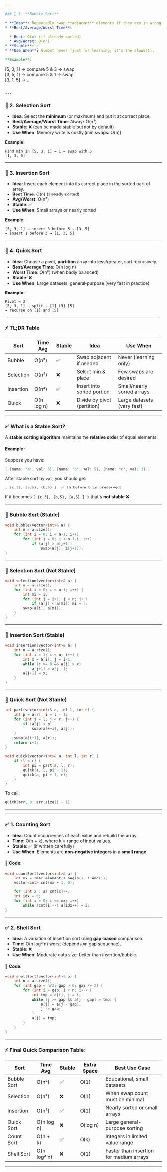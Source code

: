 ```yaml
---

### 🔹 1. **Bubble Sort**

* **Idea**: Repeatedly swap **adjacent** elements if they are in wrong order.
* **Best/Average/Worst Time**:

  * Best: O(n) (if already sorted)
  * Avg/Worst: O(n²)
* **Stable**: ✅
* **Use When**: Almost never (just for learning; it's the slowest).

**Example**:

```
[5, 3, 1] → compare 5 & 3 → swap  
[3, 5, 1] → compare 5 & 1 → swap  
[3, 1, 5] → ...
```

---
```


### 🔹 2. **Selection Sort**

* **Idea**: Select the **minimum** (or maximum) and put it at correct place.
* **Best/Average/Worst Time**: Always O(n²)
* **Stable**: ❌ (can be made stable but not by default)
* **Use When**: Memory write is costly (min swaps: O(n))

**Example**:

```
Find min in [5, 3, 1] → 1 → swap with 5  
[1, 3, 5]
```

---

### 🔹 3. **Insertion Sort**

* **Idea**: Insert each element into its correct place in the sorted part of array.
* **Best Time**: O(n) (already sorted)
* **Avg/Worst**: O(n²)
* **Stable**: ✅
* **Use When**: Small arrays or nearly sorted

**Example**:

```
[5, 3, 1] → insert 3 before 5 → [3, 5]  
→ insert 1 before 3 → [1, 3, 5]
```

---

### 🔹 4. **Quick Sort**

* **Idea**: Choose a pivot, **partition** array into less/greater, sort recursively.
* **Best/Average Time**: O(n log n)
* **Worst Time**: O(n²) (when badly balanced)
* **Stable**: ❌
* **Use When**: Large datasets, general-purpose (very fast in practice)

**Example**:

```
Pivot = 3  
[5, 3, 1] → split → [1] [3] [5]  
→ recurse on [1] and [5]
```

---

### ⚡ TL;DR Table

| Sort      | Time Avg   | Stable | Idea                        | Use When                   |
| --------- | ---------- | ------ | --------------------------- | -------------------------- |
| Bubble    | O(n²)      | ✅      | Swap adjacent if needed     | Never (learning only)      |
| Selection | O(n²)      | ❌      | Select min & place          | Few swaps are desired      |
| Insertion | O(n²)      | ✅      | Insert into sorted portion  | Small/nearly sorted arrays |
| Quick     | O(n log n) | ❌      | Divide by pivot (partition) | Large datasets (very fast) |

---

### ✅ What is a **Stable Sort**?

A **stable sorting algorithm** maintains the **relative order** of equal elements.

#### Example:

Suppose you have:

```cpp
[ {name: "a", val: 5}, {name: "b", val: 5}, {name: "c", val: 3} ]
```

After stable sort by `val`, you should get:

```cpp
[ {c,3}, {a,5}, {b,5} ]  ✅ (a before b is preserved)
```

If it becomes `[ {c,3}, {b,5}, {a,5} ]` → that's **not stable** ❌

---

### 🔹 Bubble Sort (Stable)

```cpp
void bubble(vector<int>& a) {
    int n = a.size();
    for (int i = 0; i < n-1; i++)
        for (int j = 0; j < n-1-i; j++)
            if (a[j] > a[j+1])
                swap(a[j], a[j+1]);
}
```

---

### 🔹 Selection Sort (Not Stable)

```cpp
void selection(vector<int>& a) {
    int n = a.size();
    for (int i = 0; i < n-1; i++) {
        int mi = i;
        for (int j = i+1; j < n; j++)
            if (a[j] < a[mi]) mi = j;
        swap(a[i], a[mi]);
    }
}
```

---

### 🔹 Insertion Sort (Stable)

```cpp
void insertion(vector<int>& a) {
    int n = a.size();
    for (int i = 1; i < n; i++) {
        int x = a[i], j = i-1;
        while (j >= 0 && a[j] > x)
            a[j+1] = a[j--];
        a[j+1] = x;
    }
}
```

---

### 🔹 Quick Sort (Not Stable)

```cpp
int part(vector<int>& a, int l, int r) {
    int p = a[r], i = l - 1;
    for (int j = l; j < r; j++) {
        if (a[j] < p)
            swap(a[++i], a[j]);
    }
    swap(a[i+1], a[r]);
    return i+1;
}

void quick(vector<int>& a, int l, int r) {
    if (l < r) {
        int pi = part(a, l, r);
        quick(a, l, pi - 1);
        quick(a, pi + 1, r);
    }
}
```

To call:

```cpp
quick(arr, 0, arr.size() - 1);
```

---

---

### ✅ 1. **Counting Sort**

* **Idea**: Count occurrences of each value and rebuild the array.
* **Time**: O(n + k), where k = range of input values.
* **Stable**: ✅ (if written carefully)
* **Use When**: Elements are **non-negative integers** in a **small range**.

#### 🔹 Code:

```cpp
void countSort(vector<int>& a) {
    int mx = *max_element(a.begin(), a.end());
    vector<int> cnt(mx + 1, 0);

    for (int x : a) cnt[x]++;
    int idx = 0;
    for (int i = 0; i <= mx; i++)
        while (cnt[i]--) a[idx++] = i;
}
```

---

### ✅ 2. **Shell Sort**

* **Idea**: A variation of insertion sort using **gap-based** comparison.
* **Time**: O(n log² n) worst (depends on gap sequence).
* **Stable**: ❌
* **Use When**: Moderate data size; better than insertion/bubble.

#### 🔹 Code:

```cpp
void shellSort(vector<int>& a) {
    int n = a.size();
    for (int gap = n/2; gap > 0; gap /= 2) {
        for (int i = gap; i < n; i++) {
            int tmp = a[i], j = i;
            while (j >= gap && a[j - gap] > tmp) {
                a[j] = a[j - gap];
                j -= gap;
            }
            a[j] = tmp;
        }
    }
}
```

---

### ⚡ Final Quick Comparison Table:

| Sort        | Time Avg    | Stable | Extra Space | Best Use Case                           |
| ----------- | ----------- | ------ | ----------- | --------------------------------------- |
| Bubble Sort | O(n²)       | ✅      | O(1)        | Educational, small datasets             |
| Selection   | O(n²)       | ❌      | O(1)        | When swap count must be minimal         |
| Insertion   | O(n²)       | ✅      | O(1)        | Nearly sorted or small arrays           |
| Quick Sort  | O(n log n)  | ❌      | O(log n)    | Large general-purpose sorting           |
| Count Sort  | O(n + k)    | ✅      | O(k)        | Integers in limited value range         |
| Shell Sort  | O(n log² n) | ❌      | O(1)        | Faster than insertion for medium arrays |

---
